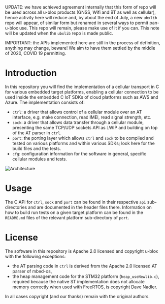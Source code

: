 UPDATE: we have achieved agreement internally that this form of repo will be used across all u-blox products (GNSS, Wifi and BT as well as cellular), hence activity here will reduce and, by about the end of July, a new `ubxlib` repo will appear, of similar form but renamed in several ways to permit pan-u-blox use.  This repo will remain, please make use of it if you can.  This note will be updated when the `ubxlib` repo is made public.

IMPORTANT: the APIs implemented here are still in the process of definition, anything may change, beware!  We aim to have them settled by the middle of 2020, COVID 19 permitting.

# Introduction
In this repository you will find the implementation of a cellular transport in C for various embedded target platforms, enabling a cellular connection to be used inside the embedded C IoT SDKs of cloud platforms such as AWS and Azure.  The implementation consists of:

- `ctrl`: a driver that allows control of a cellular module over an AT interface, e.g. make connection, read IMEI, read signal strength, etc.
- `sock`: a driver that allows data transfer through a cellular module, presenting the same TCP/UDP sockets API as LWIP and building on top of the AT parser in `ctrl`.
- `port`: the porting layer which allows `ctrl` and `sock` to be compiled and tested on various platforms and within various SDKs; look here for the build files and the tests.
- `cfg`: configuration information for the software in general, specific cellular modules and tests.

![Architecture](pics-for-readme/architecture.jpg)

# Usage
The C API for `ctrl`, `sock` and `port` can be found in their respective `api` sub-directories and are documented in the header files there.  Information on how to build run tests on a given target platform can be found in the `README.md` files of the relevant platform sub-directory of `port`.

# License
The software in this repository is Apache 2.0 licensed and copyright u-blox with the following exceptions:

- the AT parsing code in `ctrl` is derived from the Apache 2.0 licensed AT parser of mbed-os,
- the heap management code for the STM32 platform (`heap_useNewlib.c`), required because the native ST implementation does not allocate memory correctly when used with FreeRTOS, is copyright Dave Nadler.

In all cases copyright (and our thanks) remain with the original authors.
